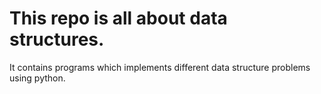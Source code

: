 # This repo is all about data structures.
It contains programs which implements different data structure problems using python.
